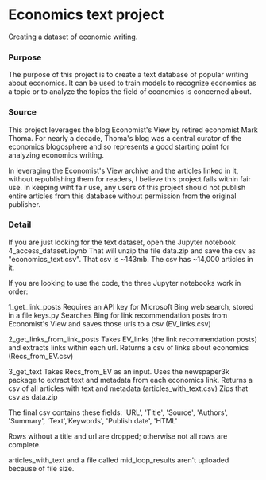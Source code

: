 # Economics text project
 Creating a dataset of economic writing.
 
 ### Purpose
 
The purpose of this project is to create a text database of popular writing about economics. It can be used to train models to recognize economics as a topic or to analyze the topics the field of economics is concerned about.
 
 ### Source
 
This project leverages the blog Economist's View by retired economist Mark Thoma. For nearly a decade, Thoma's blog was a central curator of the economics blogosphere and so represents a good starting point for analyzing economics writing. 
 
In leveraging the Economist's View archive and the articles linked in it, without republishing them for readers, I believe this project falls within fair use. In keeping wiht fair use, any users of this project should not publish entire articles from this database without permission from the original publisher.
 
 ### Detail
 
 If you are just looking for the text dataset, open the Jupyter notebook 4_access_dataset.ipynb
 That will unzip the file data.zip and save the csv as "economics_text.csv". That csv is ~143mb.
 The csv has ~14,000 articles in it.
 
 If you are looking to use the code, the three Jupyter notebooks work in order:
 
 1_get_link_posts
 Requires an API key for Microsoft Bing web search, stored in a file keys.py
 Searches Bing for link recommendation posts from Economist's View and saves those urls to a csv (EV_links.csv)
 
 2_get_links_from_link_posts
 Takes EV_links (the link recommendation posts) and extracts links within each url. 
 Returns a csv of links about economics (Recs_from_EV.csv)
 
 3_get_text
 Takes Recs_from_EV as an input.
 Uses the newspaper3k package to extract text and metadata from each economics link.
 Returns a csv of all articles with text and metadata (articles_with_text.csv)
 Zips that csv as data.zip
 
 The final csv contains these fields:
 'URL', 'Title', 'Source', 'Authors', 'Summary', 'Text','Keywords', 'Publish date', 'HTML'
 
 Rows without a title and url are dropped; otherwise not all rows are complete.
 
 articles_with_text and a file called mid_loop_results aren't uploaded because of file size.